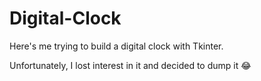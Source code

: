 # Digital-Clock

Here's me trying to build a digital clock with Tkinter.

Unfortunately, I lost interest in it and decided to dump it 😂
